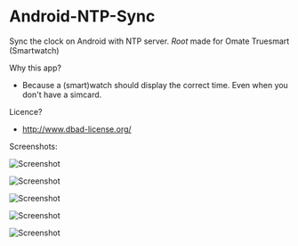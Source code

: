 Android-NTP-Sync
================

Sync the clock on Android with NTP server. *Root* made for Omate Truesmart (Smartwatch)

Why this app?

- Because a (smart)watch should display the correct time. Even when you don't have a simcard.

Licence?

- http://www.dbad-license.org/

Screenshots:

![Screenshot](https://raw.github.com/frankkienl/Android-NTP-Sync/master/screenshots/device-2014-07-02-224319.png "Screenshot")

![Screenshot](https://raw.github.com/frankkienl/Android-NTP-Sync/master/screenshots/device-2014-07-02-224330.png "Screenshot")

![Screenshot](https://raw.github.com/frankkienl/Android-NTP-Sync/master/screenshots/device-2014-07-02-224346.png "Screenshot")

![Screenshot](https://raw.github.com/frankkienl/Android-NTP-Sync/master/screenshots/device-2014-07-02-224354.png "Screenshot")

![Screenshot](https://raw.github.com/frankkienl/Android-NTP-Sync/master/screenshots/device-2014-07-02-224412.png "Screenshot")
